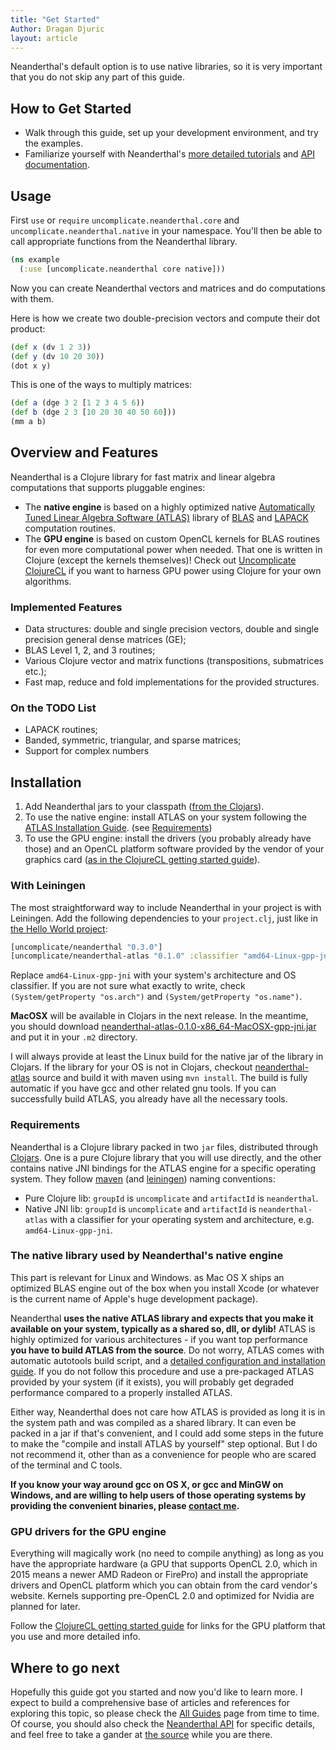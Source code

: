 ```yaml
---
title: "Get Started"
Author: Dragan Djuric
layout: article
---
```


Neanderthal's default option is to use native libraries, so it is very
important that you do not skip any part of this guide.

## How to Get Started

* Walk through this guide, set up your development environment, and try the examples.
* Familiarize yourself with Neanderthal's [more detailed tutorials](/articles/guides.html) and [API documentation](/codox).

## Usage

First `use` or `require` `uncomplicate.neanderthal.core` and `uncomplicate.neanderthal.native`
in your namespace. You'll then be able to call appropriate functions from the Neanderthal library.

```clojure
(ns example
  (:use [uncomplicate.neanderthal core native]))
```

Now you can create Neanderthal vectors and matrices and do computations with them.

Here is how we create two double-precision vectors and compute their dot product:

```clojure
(def x (dv 1 2 3))
(def y (dv 10 20 30))
(dot x y)
```

This is one of the ways to multiply matrices:

```clojure
(def a (dge 3 2 [1 2 3 4 5 6))
(def b (dge 2 3 [10 20 30 40 50 60]))
(mm a b)
```


## Overview and Features

Neanderthal is a Clojure library for fast matrix and linear algebra computations
that supports pluggable engines:

* The **native engine** is based on a highly optimized native [Automatically Tuned Linear Algebra Software (ATLAS)](http://math-atlas.sourceforge.net/)
library of [BLAS](http://netlib.org/blas/) and [LAPACK](http://www.netlib.org/lapack/)
computation routines.
* The **GPU engine** is based on custom OpenCL kernels for BLAS routines for even
more computational power when needed. That one is written in Clojure (except the kernels themselves)!
Check out [Uncomplicate ClojureCL](http://clojurecl.uncomplicate.org) if you want to
harness GPU power using Clojure for your own algorithms.

### Implemented Features

* Data structures: double and single precision vectors, double and single precision
general dense matrices (GE);
* BLAS Level 1, 2, and 3 routines;
* Various Clojure vector and matrix functions (transpositions, submatrices etc.);
* Fast map, reduce and fold implementations for the provided structures.

### On the TODO List

* LAPACK routines;
* Banded, symmetric, triangular, and sparse matrices;
* Support for complex numbers

## Installation

1. Add Neanderthal jars to your classpath ([from the Clojars](clojars.org/uncomplicate/neanderthal)).
2. To use the native engine: install ATLAS on your system following the [ATLAS Installation Guide](http://math-atlas.sourceforge.net/atlas_install/atlas_install.html). (see [Requirements](#requirements))
3. To use the GPU engine: install the drivers (you probably already have those) and an
OpenCL platform software provided by the vendor of your graphics card ([as in the ClojureCL getting started guide](http://clojurecl.uncomplicate.org/articles/getting_started.html)).

### With Leiningen

The most straightforward way to include Neanderthal in your project is with Leiningen. Add the following dependencies to your `project.clj`, just like in [the Hello World project](https://github.com/uncomplicate/neanderthal/blob/master/examples/hello-world/project.clj):

```clojure
[uncomplicate/neanderthal "0.3.0"]
[uncomplicate/neanderthal-atlas "0.1.0" :classifier "amd64-Linux-gpp-jni"]
```

Replace `amd64-Linux-gpp-jni` with your system's architecture and OS classifier.
If you are not sure what exactly to write, check `(System/getProperty "os.arch")`
and `(System/getProperty "os.name")`.

**MacOSX** will be available in Clojars in the next release. In the meantime,
you should download [neanderthal-atlas-0.1.0-x86_64-MacOSX-gpp-jni.jar](https://mega.nz/#!uwB10LDY!Mb_oKJf8X-C9KBQ1haNRVnKcF55cedNYYUQeie2i1HI) and put it in your `.m2` directory.

I will always provide at least the Linux build for the native jar of the library in Clojars.
If the library for your OS is not in Clojars, checkout [neanderthal-atlas](https://github.com/uncomplicate/neanderthal-atlas)
source and build it with maven using `mvn install`.
The build is fully automatic if you have gcc and other related gnu tools.
If you can successfully build ATLAS, you already have all the necessary tools.

### Requirements

Neanderthal is a Clojure library packed in two `jar` files, distributed through
[Clojars](http://clojars.org). One is a pure Clojure library that you will use
directly, and the other contains native JNI bindings for the ATLAS engine
for a specific operating system. They follow [maven](http://www.maven.org)
(and [leiningen](http://www.leiningen.org)) naming conventions:

* Pure Clojure lib: `groupId` is `uncomplicate` and `artifactId` is `neanderthal`.
* Native JNI lib: `groupId` is `uncomplicate` and `artifactId` is `neanderthal-atlas` with a classifier for your operating system and architecture, e.g. `amd64-Linux-gpp-jni`.

### The native library used by Neanderthal's native engine

This part is relevant for Linux and Windows. as Mac OS X ships an optimized BLAS engine
out of the box when you install Xcode (or whatever is the current name of Apple's
huge development package).

Neanderthal **uses the native ATLAS library and expects that you make it
available on your system, typically as a shared so, dll, or dylib!** ATLAS is
highly optimized for various architectures - if you want top performance
**you have to build ATLAS from the source**. Do not worry, ATLAS comes with
automatic autotools build script, and a [detailed configuration and installation guide](http://math-atlas.sourceforge.net/atlas_install/atlas_install.html).
If you do not follow this procedure and use a pre-packaged ATLAS provided by
your system (if it exists), you will probably get degraded performance compared
to a properly installed ATLAS.

Either way, Neanderthal does not care how ATLAS is provided as long it is in
the system path and was compiled as a shared library. It can even be packed in
a jar if that's convenient, and I could add some steps in the future to make
the "compile and install ATLAS by yourself" step optional. But I do not
recommend it, other than as a convenience for people who are scared of the
terminal and C tools.

**If you know your way around gcc on OS X, or gcc and MinGW on Windows, and are
willing to help users of those operating systems by providing the convenient
binaries, please [contact me](/articles/community.html).**

### GPU drivers for the GPU engine

Everything will magically work (no need to compile anything) as long as you
have the appropriate hardware (a GPU that supports OpenCL 2.0, which in 2015
means a newer AMD Radeon or FirePro) and install the appropriate drivers and
OpenCL platform which you can obtain from the card vendor's website.
Kernels supporting pre-OpenCL 2.0 and optimized for Nvidia are planned for later.

Follow the [ClojureCL getting started guide](http://clojurecl.uncomplicate.org/articles/getting_started.html)
for links for the GPU platform that you use and more detailed info.

## Where to go next

Hopefully this guide got you started and now you'd like to learn more. I expect to build a comprehensive base of articles and references for exploring this topic, so please check the [All Guides](/articles/guides.html) page from time to time. Of course, you should also check the [Neanderthal API](/codox) for specific details, and feel free to take a gander at [the source](https://github.com/uncomplicate/neanderthal) while you are there.
